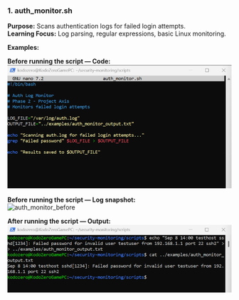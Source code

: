 ### 1. auth_monitor.sh
**Purpose:** Scans authentication logs for failed login attempts.  
**Learning Focus:** Log parsing, regular expressions, basic Linux monitoring.  

**Examples:**  

**Before running the script — Code:**  
![auth_monitor_code](examples/auth_monitor_code.png)  

**Before running the script — Log snapshot:**  
![auth_monitor_before](examples/auth_monitor_log.png)  

**After running the script — Output:**  
![auth_monitor_after](examples/auth_monitor_after.png)

